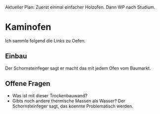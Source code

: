 Aktueller Plan: Zuerst einmal einfacher Holzofen. Dann WP nach Studium.

# Kaminofen
Ich sammle folgend die Links zu Oefen.

## Einbau
Der Schornsteinfeger sagt er macht das mit jedem Ofen vom Baumarkt.

## Offene Fragen
- Was ist mit dieser Trockenbauwand?
- Gibts noch andere thermische Massen als Wasser? Der Schornsteinfeger sagt, das koennte Problematisch werden.